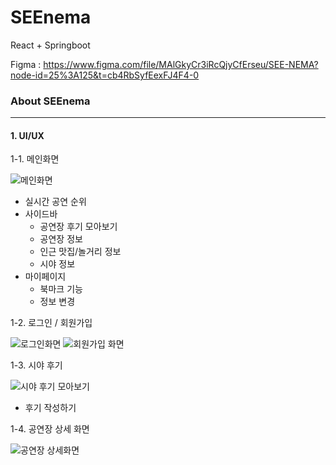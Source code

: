 # SEEnema
React + Springboot

Figma : https://www.figma.com/file/MAlGkyCr3iRcQjyCfErseu/SEE-NEMA?node-id=25%3A125&t=cb4RbSyfEexFJ4F4-0

### About SEEnema
-----------------

#### 1. UI/UX 

1-1. 메인화면

![메인화면](https://user-images.githubusercontent.com/92142899/217428371-ad68ae7a-00f2-4163-81d8-0f42c6660de4.jpg)

- 실시간 공연 순위 
- 사이드바 
   - 공연장 후기 모아보기
   - 공연장 정보 
   - 인근 맛집/놀거리 정보
   - 시야 정보
- 마이페이지
  - 북마크 기능
  - 정보 변경
  
1-2. 로그인 / 회원가입

![로그인화면](https://user-images.githubusercontent.com/92142899/217430158-bb45f6e0-10ce-4928-8312-25979b501d45.jpg)
![회원가입 화면](https://user-images.githubusercontent.com/92142899/217428374-09cde3fc-4bf1-496e-9960-d348854816e1.jpg)

1-3. 시야 후기

![시야 후기 모아보기](https://user-images.githubusercontent.com/92142899/217428373-5a2c0368-4e53-46f0-86ab-a259071eb1a3.jpg)

- 후기 작성하기

1-4. 공연장 상세 화면

![공연장 상세화면](https://user-images.githubusercontent.com/92142899/217430610-454e8b2f-93ab-4a24-b670-a8fa4ddc8875.jpg)

   


